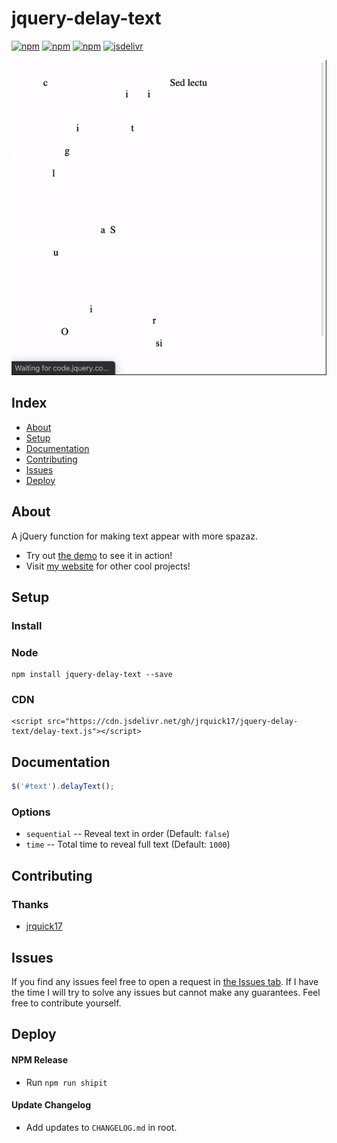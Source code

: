 # jquery-delay-text #

[![npm](https://img.shields.io/npm/l/jquery-delay-text.svg)](https://www.npmjs.com/package/jquery-delay-text/)
[![npm](https://img.shields.io/npm/dt/jquery-delay-text.svg)](https://www.npmjs.com/package/jquery-delay-text)
[![npm](https://img.shields.io/npm/dm/jquery-delay-text.svg)](https://www.npmjs.com/package/jquery-delay-text)
[![jsdelivr](https://data.jsdelivr.com/v1/package/gh/jrquick17/jquery-delay-text/badge)](https://www.jsdelivr.com/package/gh/jrquick17/jquery-delay-text)

![](example.gif)

## Index ##

* [About](#about)
* [Setup](#setup)
* [Documentation](#documentation)
* [Contributing](#contributing)
* [Issues](#issues)
* [Deploy](#deploy)

## About ## 

A jQuery function for making text appear with more spazaz. 

* Try out [the demo](https://jquery-delay-text.jrquick.com) to see it in action!
* Visit [my website](https://jrquick.com) for other cool projects!

## Setup ##

### Install ###

### Node ###

```
npm install jquery-delay-text --save
```

### CDN ###

```
<script src="https://cdn.jsdelivr.net/gh/jrquick17/jquery-delay-text/delay-text.js"></script>
```

## Documentation ##

```javascript
$('#text').delayText();
```

### Options ###

* `sequential` -- Reveal text in order (Default: `false`)
* `time` -- Total time to reveal full text (Default: `1000`)

## Contributing ##

### Thanks ###

* [jrquick17](https://github.com/jrquick17)

## Issues ##

If you find any issues feel free to open a request in [the Issues tab](https://github.com/jrquick17/jquery-delay-text/issues). If I have the time I will try to solve any issues but cannot make any guarantees. Feel free to contribute yourself.

## Deploy ##

#### NPM Release ####

* Run `npm run shipit`

#### Update Changelog ####

* Add updates to `CHANGELOG.md` in root.
